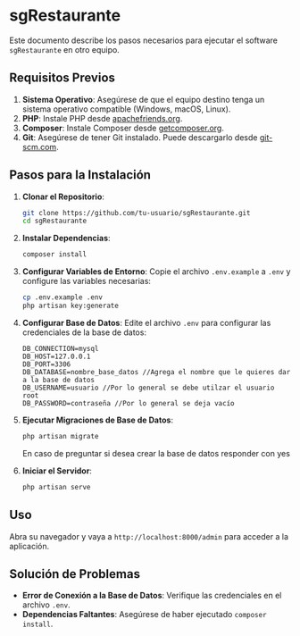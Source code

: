 # sgRestaurante

Este documento describe los pasos necesarios para ejecutar el software `sgRestaurante` en otro equipo.

## Requisitos Previos

1. **Sistema Operativo**: Asegúrese de que el equipo destino tenga un sistema operativo compatible (Windows, macOS, Linux).
2. **PHP**: Instale PHP desde [apachefriends.org](https://www.apachefriends.org/es/index.html).
3. **Composer**: Instale Composer desde [getcomposer.org](https://getcomposer.org/).
4. **Git**: Asegúrese de tener Git instalado. Puede descargarlo desde [git-scm.com](https://git-scm.com/).

## Pasos para la Instalación

1. **Clonar el Repositorio**:
    ```bash
    git clone https://github.com/tu-usuario/sgRestaurante.git
    cd sgRestaurante
    ```

2. **Instalar Dependencias**:
    ```bash
    composer install
    ```

3. **Configurar Variables de Entorno**:
    Copie el archivo `.env.example` a `.env` y configure las variables necesarias:
    ```bash
    cp .env.example .env
    php artisan key:generate
    ```

4. **Configurar Base de Datos**:
    Edite el archivo `.env` para configurar las credenciales de la base de datos:
    ```env
    DB_CONNECTION=mysql
    DB_HOST=127.0.0.1
    DB_PORT=3306
    DB_DATABASE=nombre_base_datos //Agrega el nombre que le quieres dar a la base de datos
    DB_USERNAME=usuario //Por lo general se debe utilzar el usuario root
    DB_PASSWORD=contraseña //Por lo general se deja vacío
    ```

5. **Ejecutar Migraciones de Base de Datos**:
    ```bash
    php artisan migrate
    ```
    En caso de preguntar si desea crear la base de datos responder con yes

6. **Iniciar el Servidor**:
    ```bash
    php artisan serve
    ```

## Uso

Abra su navegador y vaya a `http://localhost:8000/admin` para acceder a la aplicación.

## Solución de Problemas

- **Error de Conexión a la Base de Datos**: Verifique las credenciales en el archivo `.env`.
- **Dependencias Faltantes**: Asegúrese de haber ejecutado `composer install`.
